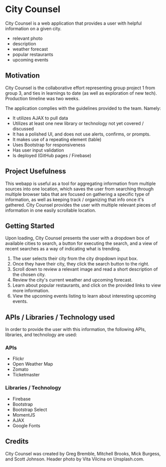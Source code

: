 # City Counsel

City Counsel is a web application that provides a user with helpful information on a given city.
* relevant photo
* description
* weather forecast
* popular restaurants
* upcoming events

## Motivation
City Counsel is the collaborative effort representing group project 1 from group 3, and ties in learnings to date (as well as exploration of new tech).  Production timeline was two weeks.

The application complies with the guidelines provided to the team.  Namely:
* It utilizes AJAX to pull data
* Utilizes at least one new library or technology not yet covered / discussed
* It has a polished UI, and does not use alerts, confirms, or prompts.
* It makes use of a repeating element (table)
* Uses Bootstrap for responsiveness
* Has user input validation
* Is deployed (GitHub pages / Firebase)

## Project Usefulness
This webapp is useful as a tool for aggregating information from multiple sources into one location, which saves the user from searching through multiple browser tabs that are focused on gathering a specific type of information, as well as keeping track / organizing that info once it's gathered.  City Counsel provides the user with multiple relevant pieces of information in one easily scrollable location.

## Getting Started
Upon loading, City Counsel presents the user with a dropdown box of available cities to search, a button for executing the search, and a view of recent searches as a way of indicating what is trending.

1.  The user selects their city from the city dropdown input box.
2.  Once they have their city, they click the search button to the right.
3.  Scroll down to review a relevant image and read a short description of the chosen city.
4.  Review the city's current weather and upcoming forecast.
5.  Learn about popular restaurants, and click on the provided links to view more information.
6.  View the upcoming events listing to learn about interesting upcoming events.

## APIs / Libraries / Technology used
In order to provide the user with this information, the following APIs, libraries, and technology are used:

### APIs
* Flickr
* Open Weather Map
* Zomato
* Ticketmaster

### Libraries / Technology
* Firebase
* Bootstrap
* Bootstrap Select
* MomentJS
* AJAX
* Google Fonts

## Credits
City Counsel was created by Greg Bremble, Mitchell Brooks, Mick Burgess, and Scott Johnson.  Header photo by Vita Vilcina on Unsplash.com.